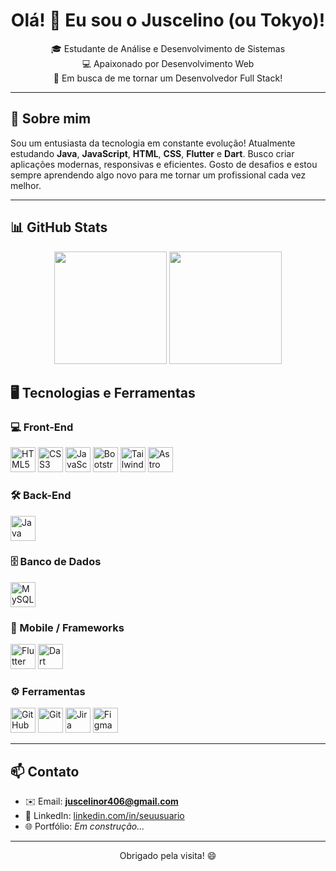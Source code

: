<h1 align="center">Olá! 👋 Eu sou o Juscelino (ou Tokyo)!</h1>

<p align="center">
  🎓 Estudante de Análise e Desenvolvimento de Sistemas <br>
  💻 Apaixonado por Desenvolvimento Web <br>
  🚀 Em busca de me tornar um Desenvolvedor Full Stack! <br>
</p>

---

## 📖 Sobre mim

Sou um entusiasta da tecnologia em constante evolução! Atualmente estudando **Java**, **JavaScript**, **HTML**, **CSS**, **Flutter** e **Dart**. Busco criar aplicações modernas, responsivas e eficientes. Gosto de desafios e estou sempre aprendendo algo novo para me tornar um profissional cada vez melhor.

---

## 📊 GitHub Stats

<div align="center">
  <img src="https://github-readme-stats.vercel.app/api?username=TOKYOSXR&show_icons=true&theme=tokyonight" height="180" />
  <img src="https://github-readme-stats.vercel.app/api/top-langs/?username=TOKYOSXR&layout=compact&theme=tokyonight" height="180" />
</div>


## 🖥️ Tecnologias e Ferramentas

### 💻 Front-End
<div>
  <img src="https://cdn.jsdelivr.net/gh/devicons/devicon/icons/html5/html5-original.svg" alt="HTML5" width="40" height="40"/>
  <img src="https://cdn.jsdelivr.net/gh/devicons/devicon/icons/css3/css3-original.svg" alt="CSS3" width="40" height="40"/>
  <img src="https://cdn.jsdelivr.net/gh/devicons/devicon/icons/javascript/javascript-original.svg" alt="JavaScript" width="40" height="40"/>
  <img src="https://cdn.jsdelivr.net/gh/devicons/devicon@latest/icons/bootstrap/bootstrap-original.svg" alt="Bootstrap" width="40" height="40"/>
  <img src="https://cdn.jsdelivr.net/gh/devicons/devicon@latest/icons/tailwindcss/tailwindcss-original.svg" alt="TailwindCSS" width="40" height="40"/>
  <img src="https://cdn.jsdelivr.net/gh/devicons/devicon@latest/icons/astro/astro-original.svg" alt="Astro" width="40" height="40"/>
</div>

### 🛠️ Back-End
<div>
  <img src="https://cdn.jsdelivr.net/gh/devicons/devicon/icons/java/java-original.svg" alt="Java" width="40" height="40"/>
</div>

### 🗄️ Banco de Dados
<div>
  <img src="https://cdn.jsdelivr.net/gh/devicons/devicon/icons/mysql/mysql-original.svg" alt="MySQL" width="40" height="40"/>
</div>

### 📱 Mobile / Frameworks
<div>
  <img src="https://cdn.jsdelivr.net/gh/devicons/devicon/icons/flutter/flutter-original.svg" alt="Flutter" width="40" height="40"/>
  <img src="https://cdn.jsdelivr.net/gh/devicons/devicon/icons/dart/dart-original.svg" alt="Dart" width="40" height="40"/>
</div>

### ⚙️ Ferramentas
<div>
  <img src="https://cdn.jsdelivr.net/gh/devicons/devicon@latest/icons/github/github-original.svg" alt="GitHub" width="40" height="40"/>
  <img src="https://cdn.jsdelivr.net/gh/devicons/devicon@latest/icons/git/git-original.svg" alt="Git" width="40" height="40"/>
  <img src="https://cdn.jsdelivr.net/gh/devicons/devicon@latest/icons/jira/jira-original.svg" alt="Jira" width="40" height="40"/>
  <img src="https://cdn.jsdelivr.net/gh/devicons/devicon@latest/icons/figma/figma-original.svg" alt="Figma" width="40" height="40"/>
</div>

---

## 📫 Contato

- ✉️ Email: **juscelinor406@gmail.com**  
- 💼 LinkedIn: [linkedin.com/in/seuusuario](https://www.linkedin.com/in/seuusuario/)  
- 🌐 Portfólio: *Em construção...*

---

<p align="center">Obrigado pela visita! 😄</p>
